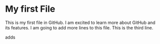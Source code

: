 # My first File
This is my first file in GitHub.
I am excited to learn more about GitHub and its features.
I am going to add more lines to this file.
This is the third line.


adds
